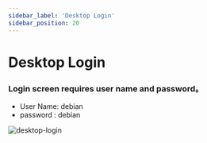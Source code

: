 ```yaml
---
sidebar_label: 'Desktop Login'
sidebar_position: 20
---
```


# Desktop Login

### Login screen requires user name and password。

- User Name: debian
- password : debian

![desktop-login](/docs/meles/login.webp)